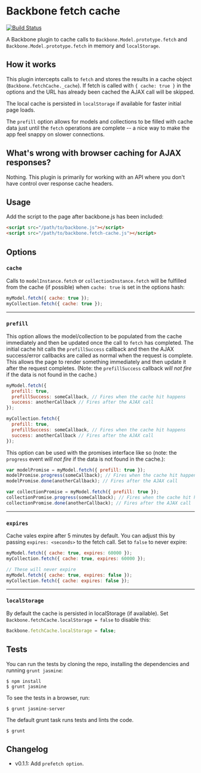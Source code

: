 # Backbone fetch cache

[![Build Status](https://travis-ci.org/mrappleton/backbone-fetch-cache.png?branch=master)](https://travis-ci.org/mrappleton/backbone-fetch-cache)

A Backbone plugin to cache calls to `Backbone.Model.prototype.fetch` and
`Backbone.Model.prototype.fetch` in memory and `localStorage`.

## How it works
This plugin intercepts calls to `fetch` and stores the results in a cache object (`Backbone.fetchCache._cache`). If fetch is called with `{ cache: true }` in the options and the URL has already been cached the AJAX call will be skipped.

The local cache is persisted in `localStorage` if available for faster initial page loads.

The `prefill` option allows for models and collections to be filled with cache data just until the `fetch` operations are complete -- a nice way to make the app feel snappy on slower connections.

## What's wrong with browser caching for AJAX responses?
Nothing. This plugin is primarily for working with an API where you don't have control over response cache headers.

## Usage
Add the script to the page after backbone.js has been included:

```html
<script src="/path/to/backbone.js"></script>
<script src="/path/to/backbone.fetch-cache.js"></script>
```

## Options
### `cache`
Calls to `modelInstance.fetch` or `collectionInstance.fetch` will be fulfilled from the cache (if possible) when `cache: true` is set in the options hash:

```js
myModel.fetch({ cache: true });
myCollection.fetch({ cache: true });
```

<hr />

### `prefill`
This option allows the model/collection to be populated from the cache immediately and then be updated once the call to `fetch` has completed. The initial cache hit calls the `prefillSuccess` callback and then the AJAX success/error callbacks are called as normal when the request is complete. This allows the page to render something immediately and then update it after the request completes. (Note: the `prefillSuccess` callback _will not fire_ if the data is not found in the cache.)

```js
myModel.fetch({
  prefill: true,
  prefillSuccess: someCallback, // Fires when the cache hit happens
  success: anotherCallback // Fires after the AJAX call
});

myCollection.fetch({
  prefill: true,
  prefillSuccess: someCallback, // Fires when the cache hit happens
  success: anotherCallback // Fires after the AJAX call
});
```

This option can be used with the promises interface like so (note: the `progress` event _will not fire_ if the data is not found in the cache.):

```js
var modelPromise = myModel.fetch({ prefill: true });
modelPromise.progress(someCallback); // Fires when the cache hit happens
modelPromise.done(anotherCallback); // Fires after the AJAX call

var collectionPromise = myModel.fetch({ prefill: true });
collectionPromise.progress(someCallback); // Fires when the cache hit happens
collectionPromise.done(anotherCallback); // Fires after the AJAX call
```

<hr />

### `expires`

Cache vales expire after 5 minutes by default. You can adjust this by passing
`expires: <seconds>` to the fetch call. Set to `false` to never expire:

```js
myModel.fetch({ cache: true, expires: 60000 });
myCollection.fetch({ cache: true, expires: 60000 });

// These will never expire
myModel.fetch({ cache: true, expires: false });
myCollection.fetch({ cache: expires: false });
```

<hr />

### `localStorage`
By default the cache is persisted in localStorage (if available). Set `Backbone.fetchCache.localStorage = false` to disable this:

```js
Backbone.fetchCache.localStorage = false;
```

## Tests
You can run the tests by cloning the repo, installing the dependencies and
running `grunt jasmine`:

```
$ npm install
$ grunt jasmine
```

To see the tests in a browser, run:

```
$ grunt jasmine-server
```

The default grunt task runs tests and lints the code.

```
$ grunt
```

## Changelog
- v0.1.1: Add `prefetch option`.
